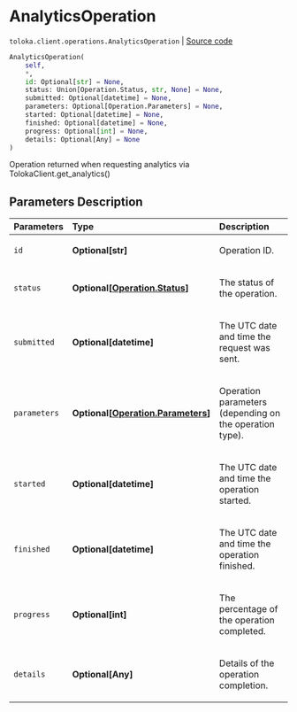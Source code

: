 # AnalyticsOperation
`toloka.client.operations.AnalyticsOperation` | [Source code](https://github.com/Toloka/toloka-kit/blob/v0.1.26/src/client/operations.py#L120)

```python
AnalyticsOperation(
    self,
    *,
    id: Optional[str] = None,
    status: Union[Operation.Status, str, None] = None,
    submitted: Optional[datetime] = None,
    parameters: Optional[Operation.Parameters] = None,
    started: Optional[datetime] = None,
    finished: Optional[datetime] = None,
    progress: Optional[int] = None,
    details: Optional[Any] = None
)
```

Operation returned when requesting analytics via TolokaClient.get_analytics()

## Parameters Description

| Parameters | Type | Description |
| :----------| :----| :-----------|
`id`|**Optional\[str\]**|<p>Operation ID.</p>
`status`|**Optional\[[Operation.Status](toloka.client.operations.Operation.Status.md)\]**|<p>The status of the operation.</p>
`submitted`|**Optional\[datetime\]**|<p>The UTC date and time the request was sent.</p>
`parameters`|**Optional\[[Operation.Parameters](toloka.client.operations.Operation.Parameters.md)\]**|<p>Operation parameters (depending on the operation type).</p>
`started`|**Optional\[datetime\]**|<p>The UTC date and time the operation started.</p>
`finished`|**Optional\[datetime\]**|<p>The UTC date and time the operation finished.</p>
`progress`|**Optional\[int\]**|<p>The percentage of the operation completed.</p>
`details`|**Optional\[Any\]**|<p>Details of the operation completion.</p>
